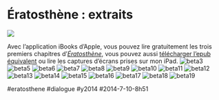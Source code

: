 # Ératosthène : extraits

![](_i/betabook.webp)

Avec l’application iBooks d’Apple, vous pouvez lire gratuitement les trois premiers chapitres d’[*Ératosthène*](/eratosthene/), vous pouvez aussi [télécharger l’epub équivalent](https://app.box.com/s/6sze1mgxlj5wyqnpbj3h) ou lire les captures d’écrans prises sur mon iPad.
![beta3](_i/beta3.png)
![beta5](_i/beta5.png)
![beta6](_i/beta6.png)
![beta7](_i/beta7.png)
![beta8](_i/beta8.png)
![beta9](_i/beta9.png)
![beta10](_i/beta10.png)
![beta11](_i/beta11.png)
![beta12](_i/beta12.png)
![beta13](_i/beta13.png)
![beta14](_i/beta14.png)
![beta15](_i/beta15.png)
![beta16](_i/beta16.png)
![beta17](_i/beta17.png)
![beta18](_i/beta18.png)
![beta19](_i/beta19.png)

#eratosthene #dialogue #y2014 #2014-7-10-8h51
